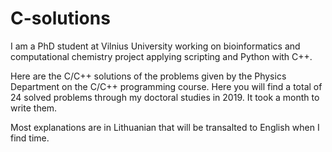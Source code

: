 # C-solutions

I am a PhD student at Vilnius University working on bioinformatics and computational chemistry project applying scripting and Python with C++.

Here are the C/C++ solutions of the problems given by the Physics Department on the C/C++ programming course. Here you will find a total of 24 solved problems through my doctoral studies in 2019. It took a month to write them.

Most explanations are in Lithuanian that will be transalted to English when I find time. 
